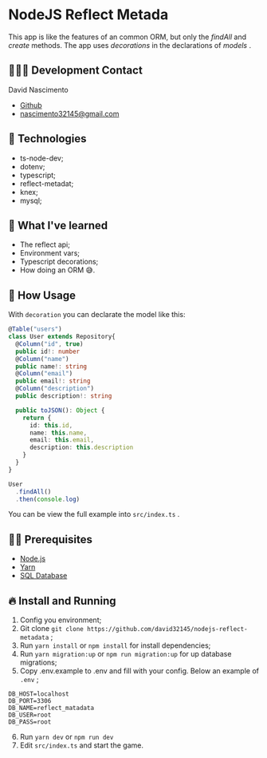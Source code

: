 <p align="center">

  # NodeJS Reflect Metada
  
  This app is like the features of an common ORM, but only the _findAll_ and  _create_ methods. The app uses _decorations_ in   the declarations of  _models_ .

</p>

## 👨🏼‍💻 Development Contact

David Nascimento

* [Github](https://github.com/david32145)
* [nascimento32145@gmail.com](https://gmail.com)

## 🚀 Technologies

* ts-node-dev; 
* dotenv; 
* typescript; 
* reflect-metadat; 
* knex; 
* mysql; 

## 🎌 What I've learned

* The reflect api; 
* Environment vars; 
* Typescript decorations; 
* How doing an ORM 😅.

## 🎥 How Usage

With `decoration` you can declarate the model like this:

``` ts
@Table("users")
class User extends Repository{
  @Column("id", true)
  public id!: number
  @Column("name")
  public name!: string
  @Column("email")
  public email!: string
  @Column("description")
  public description!: string

  public toJSON(): Object {
    return {
      id: this.id,
      name: this.name,
      email: this.email,
      description: this.description
    }
  }
}

User
  .findAll()
  .then(console.log)
```

You can be view the full example into `src/index.ts` .

## ✋🏻 Prerequisites

* [Node.js](https://nodejs.org/en/)
* [Yarn](https://yarnpkg.com/pt-BR/docs/install)
* [SQL Database](https://www.mysql.com/)

## 🔥 Install and Running

1. Config you environment;
2. Git clone `git clone https://github.com/david32145/nodejs-reflect-metadata` ; 
3. Run `yarn install` or `npm install` for install dependencies; 
4. Run `yarn migration:up` or `npm run migration:up` for up database migrations; 
5. Copy .env.example to .env and fill with your config. Below an example of `.env` ; 

``` env
DB_HOST=localhost
DB_PORT=3306
DB_NAME=reflect_matadata
DB_USER=root
DB_PASS=root
```

6. Run `yarn dev` or `npm run dev` 
7. Edit `src/index.ts` and start the game.
